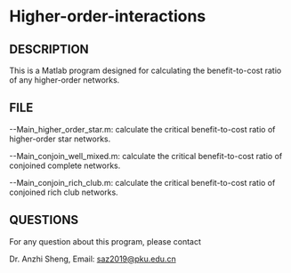 # Higher-order-interactions

DESCRIPTION
-----------

This is a Matlab program designed for calculating the benefit-to-cost ratio of any higher-order networks. 

FILE
-----

--Main_higher_order_star.m: calculate the critical benefit-to-cost ratio of higher-order star networks.

--Main_conjoin_well_mixed.m: calculate the critical benefit-to-cost ratio of conjoined complete networks.

--Main_conjoin_rich_club.m: calculate the critical benefit-to-cost ratio of conjoined rich club networks.

QUESTIONS
---------

For any question about this program, please contact

Dr. Anzhi Sheng, Email: saz2019@pku.edu.cn
